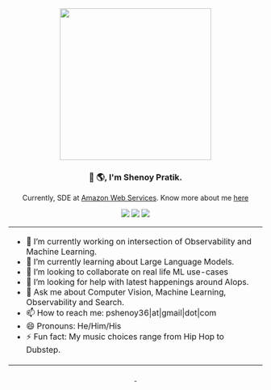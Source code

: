 <div id="header" align="center">
  <img src="https://user-images.githubusercontent.com/4348487/211223790-38146677-2463-47fe-a87e-dbc48a1ffb0c.png" width="300"/>
</div>
<div align="center">

  <h3>
    👋 🌎, I'm Shenoy Pratik.
  </h3>
  <p>
     Currently, SDE at <a href="https://github.com/opensearch-project">Amazon Web Services</a>. Know more about me  <a href="https://ps48.github.io">here</a>
  </p>
</div>
<div>
</div>  
<p align="center">
<span>
  <a href="https://twitter.com/intent/follow?screen_name=pshenoy36"><img src="https://img.shields.io/twitter/follow/pshenoy36?style=social" /></a>
</span>
<span>
    <a href="https://www.linkedin.com/in/pshenoy36"><img src="https://img.shields.io/badge/-pshenoy36-blue?style=flat-square&logo=Linkedin&logoColor=white&link=https://www.linkedin.com/in/pshenoy36/" /></a>
</span>
<span>
    <a href=https://github.com/ps48><img src="https://img.shields.io/github/followers/ps48?label=follow&style=social" /></a>
</span>
</p>
<table align="center">
  <tr>
    <td>  
      <ul>
        <li> 🔭 I’m currently working on intersection of Observability and Machine Learning. </li>
        <li> 🌱 I’m currently learning about Large Language Models.  </li>
        <li> 👯 I’m looking to collaborate on real life ML use-cases  </li>
        <li> 🤔 I’m looking for help with latest happenings around AIops.  </li>
        <li> 💬 Ask me about Computer Vision, Machine Learning, Observability and Search. </li>
        <li> 📫 How to reach me: pshenoy36|at|gmail|dot|com </li>
          <li> 😄 Pronouns: He/Him/His </li>
          <li> ⚡ Fun fact: My music choices range from Hip Hop to Dubstep. </li>
      </ul>
    </td>
  </table>

<div id="stats" align="center">
  <a href="http://ps48.github.io">
    <img src="https://github-readme-stats-git-masterrstaa-rickstaa.vercel.app/api?username=ps48&show_icons=true&theme=dark" alt=""/>
  </a>
  <a href="http://ps48.github.io">
    <img src="https://streak-stats.demolab.com/?user=ps48&theme=dark" alt=""/>
  </a>
</div>
